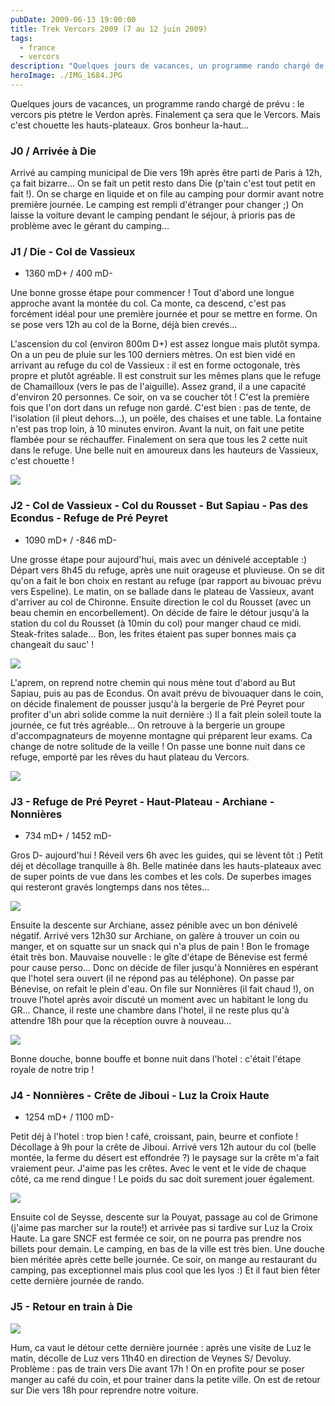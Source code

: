 ```yaml
---
pubDate: 2009-06-13 19:00:00
title: Trek Vercors 2009 (7 au 12 juin 2009)
tags:
  - france
  - vercors
description: "Quelques jours de vacances, un programme rando chargé de prévu : le vercors pis ptetre le Verdon après. Finalement ça sera que le Vercors. Mais c'est chouette les hauts-plateaux. Gros bonheur la-haut..."
heroImage: ./IMG_1684.JPG
---
```


Quelques jours de vacances, un programme rando chargé de prévu : le vercors pis
ptetre le Verdon après. Finalement ça sera que le Vercors. Mais c'est chouette
les hauts-plateaux. Gros bonheur la-haut...

### J0 / Arrivée à Die

Arrivé au camping municipal de Die vers 19h après être parti de Paris à
12h, ça fait bizarre... On se fait un petit resto dans Die (p'tain c'est
tout petit en fait !). On se charge en liquide et on file au camping
pour dormir avant notre première journée. Le camping est rempli
d'étranger pour changer ;) On laisse la voiture devant le camping
pendant le séjour, à prioris pas de problème avec le gérant du
camping...

### J1 / Die - Col de Vassieux

- 1360 mD+ / 400 mD-

Une bonne grosse étape pour commencer ! Tout d'abord une longue approche
avant la montée du col. Ca monte, ca descend, c'est pas forcément idéal
pour une première journée et pour se mettre en forme. On se pose vers
12h au col de la Borne, déjà bien crevés...

L'ascension du col (environ 800m D+) est assez longue mais plutôt sympa.
On a un peu de pluie sur les 100 derniers mètres. On est bien vidé en
arrivant au refuge du col de Vassieux : il est en forme octogonale, très
propre et plutôt agréable. Il est construit sur les mêmes plans que le
refuge de Chamailloux (vers le pas de l'aiguille). Assez grand, il a une
capacité d'environ 20 personnes. Ce soir, on va se coucher tôt ! C'est
la première fois que l'on dort dans un refuge non gardé. C'est bien :
pas de tente, de l'isolation (il pleut dehors...), un poële, des chaises
et une table. La fontaine n'est pas trop loin, à 10 minutes environ.
Avant la nuit, on fait une petite flambée pour se réchauffer. Finalement
on sera que tous les 2 cette nuit dans le refuge. Une belle nuit en
amoureux dans les hauteurs de Vassieux, c'est chouette !

![](./IMG_1662.JPG)

### J2 - Col de Vassieux - Col du Rousset - But Sapiau - Pas des Econdus - Refuge de Pré Peyret

- 1090 mD+ / -846 mD-

Une grosse étape pour aujourd'hui, mais avec un dénivelé acceptable :)
Départ vers 8h45 du refuge, après une nuit orageuse et pluvieuse. On se
dit qu'on a fait le bon choix en restant au refuge (par rapport au
bivouac prévu vers Espeline). Le matin, on se ballade dans le plateau de
Vassieux, avant d'arriver au col de Chironne. Ensuite direction le col
du Rousset (avec un beau chemin en encorbellement). On décide de faire
le détour jusqu'à la station du col du Rousset (à 10min du col) pour
manger chaud ce midi. Steak-frites salade... Bon, les frites étaient pas
super bonnes mais ça changeait du sauc' !

![](./IMG_1668.JPG)

L'aprem, on reprend notre chemin qui nous mène tout d'abord au But
Sapiau, puis au pas de Econdus. On avait prévu de bivouaquer dans le
coin, on décide finalement de pousser jusqu'à la bergerie de Pré Peyret
pour profiter d'un abri solide comme la nuit dernière :) Il a fait plein
soleil toute la journée, ce fut très agréable... On retrouve à la
bergerie un groupe d'accompagnateurs de moyenne montagne qui préparent
leur exams. Ca change de notre solitude de la veille ! On passe une
bonne nuit dans ce refuge, emporté par les rêves du haut plateau du
Vercors.

![](./IMG_1684.JPG)

### J3 - Refuge de Pré Peyret - Haut-Plateau - Archiane - Nonnières

- 734 mD+ / 1452 mD-

Gros D- aujourd'hui ! Réveil vers 6h avec les guides, qui se lèvent tôt
:) Petit déj et décollage tranquille à 8h. Belle matinée dans les
hauts-plateaux avec de super points de vue dans les combes et les cols.
De superbes images qui resteront gravés longtemps dans nos têtes...

![](./IMG_1698.JPG)

Ensuite la descente sur Archiane, assez pénible avec un bon dénivelé
négatif. Arrivé vers 12h30 sur Archiane, on galère à trouver un coin ou
manger, et on squatte sur un snack qui n'a plus de pain ! Bon le fromage
était très bon. Mauvaise nouvelle : le gîte d'étape de Bénevise est
fermé pour cause perso... Donc on décide de filer jusqu'à Nonnières en
espérant que l'hotel sera ouvert (il ne répond pas au téléphone). On
passe par Bénevise, on refait le plein d'eau. On file sur Nonnières (il
fait chaud !), on trouve l'hotel après avoir discuté un moment avec un
habitant le long du GR... Chance, il reste une chambre dans l'hotel, il
ne reste plus qu'à attendre 18h pour que la réception ouvre à nouveau...

![](./IMG_1704.JPG)

Bonne douche, bonne bouffe et bonne nuit dans l'hotel : c'était l'étape
royale de notre trip !

### J4 - Nonnières - Crête de Jiboui - Luz la Croix Haute

- 1254 mD+ / 1100 mD-

Petit déj à l'hotel : trop bien ! café, croissant, pain, beurre et
confiote ! Décollage à 9h pour la crête de Jiboui. Arrivé vers 12h
autour du col (belle montée, la ferme du désert est effondrée ?) le
paysage sur la crête m'a fait vraiement peur. J'aime pas les crêtes.
Avec le vent et le vide de chaque côté, ca me rend dingue ! Le poids du
sac doit surement jouer également.

![](./IMG_1711.JPG)

Ensuite col de Seysse, descente sur la Pouyat, passage au col de Grimone
(j'aime pas marcher sur la route!) et arrivée pas si tardive sur Luz la
Croix Haute. La gare SNCF est fermée ce soir, on ne pourra pas prendre
nos billets pour demain. Le camping, en bas de la ville est très bien.
Une douche bien méritée après cette belle journée. Ce soir, on mange au
restaurant du camping, pas exceptionnel mais plus cool que les lyos :)
Et il faut bien fêter cette dernière journée de rando.

### J5 - Retour en train à Die

![](./IMG_1716.JPG)

Hum, ca vaut le détour cette dernière journée : après une visite de Luz
le matin, décolle de Luz vers 11h40 en direction de Veynes S/ Devoluy.
Problème : pas de train vers Die avant 17h ! On en profite pour se poser
manger au café du coin, et pour trainer dans la petite ville. On est de
retour sur Die vers 18h pour reprendre notre voiture.
